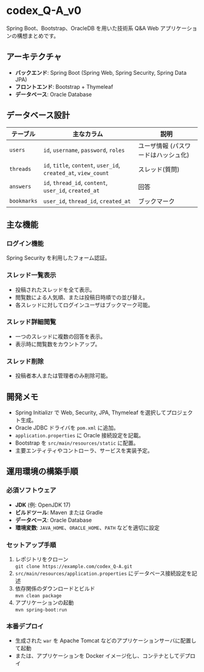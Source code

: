 # codex_Q-A_v0

Spring Boot、Bootstrap、OracleDB を用いた技術系 Q&A Web アプリケーションの構想まとめです。

## アーキテクチャ
- **バックエンド**: Spring Boot (Spring Web, Spring Security, Spring Data JPA)
- **フロントエンド**: Bootstrap + Thymeleaf
- **データベース**: Oracle Database

## データベース設計
| テーブル | 主なカラム | 説明 |
|---|---|---|
| `users` | `id`, `username`, `password`, `roles` | ユーザ情報 (パスワードはハッシュ化) |
| `threads` | `id`, `title`, `content`, `user_id`, `created_at`, `view_count` | スレッド(質問) |
| `answers` | `id`, `thread_id`, `content`, `user_id`, `created_at` | 回答 |
| `bookmarks` | `user_id`, `thread_id`, `created_at` | ブックマーク |

## 主な機能
### ログイン機能
Spring Security を利用したフォーム認証。

### スレッド一覧表示
- 投稿されたスレッドを全て表示。
- 閲覧数による人気順、または投稿日時順での並び替え。
- 各スレッドに対してログインユーザはブックマーク可能。

### スレッド詳細閲覧
- 一つのスレッドに複数の回答を表示。
- 表示時に閲覧数をカウントアップ。

### スレッド削除
- 投稿者本人または管理者のみ削除可能。

## 開発メモ
- Spring Initializr で Web, Security, JPA, Thymeleaf を選択してプロジェクト生成。
- Oracle JDBC ドライバを `pom.xml` に追加。
- `application.properties` に Oracle 接続設定を記載。
- Bootstrap を `src/main/resources/static` に配置。
- 主要エンティティやコントローラ、サービスを実装予定。
 
## 運用環境の構築手順
### 必須ソフトウェア
- **JDK** (例: OpenJDK 17)
- **ビルドツール**: Maven または Gradle
- **データベース**: Oracle Database
- **環境変数**: `JAVA_HOME`、`ORACLE_HOME`、`PATH` などを適切に設定

### セットアップ手順
1. レポジトリをクローン  
   `git clone https://example.com/codex_Q-A.git`
2. `src/main/resources/application.properties` にデータベース接続設定を記述
3. 依存関係のダウンロードとビルド  
   `mvn clean package`
4. アプリケーションの起動  
   `mvn spring-boot:run`

### 本番デプロイ
- 生成された `war` を Apache Tomcat などのアプリケーションサーバに配置して起動
- または、アプリケーションを Docker イメージ化し、コンテナとしてデプロイ
